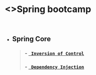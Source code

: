 # <>Spring bootcamp

<br/>

 * ## Spring Core
    > ### - [` Inversion of Control`](/Spring_Core/practice-IOC)
    > ### - [` Dependency Injection`](/Spring_Core/practice-DI)
